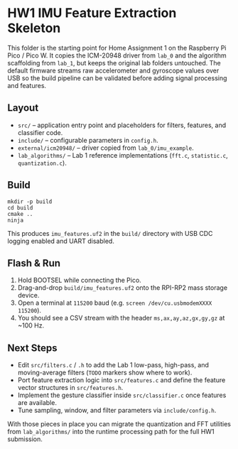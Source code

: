 # HW1 IMU Feature Extraction Skeleton

This folder is the starting point for Home Assignment 1 on the Raspberry Pi Pico / Pico W. It copies the ICM-20948 driver from `lab_0` and the algorithm scaffolding from `lab_1`, but keeps the original lab folders untouched. The default firmware streams raw accelerometer and gyroscope values over USB so the build pipeline can be validated before adding signal processing and features.

## Layout
- `src/` – application entry point and placeholders for filters, features, and classifier code.
- `include/` – configurable parameters in `config.h`.
- `external/icm20948/` – driver copied from `lab_0/imu_example`.
- `lab_algorithms/` – Lab 1 reference implementations (`fft.c`, `statistic.c`, `quantization.c`).

## Build
```
mkdir -p build
cd build
cmake ..
ninja
```
This produces `imu_features.uf2` in the `build/` directory with USB CDC logging enabled and UART disabled.

## Flash & Run
1. Hold BOOTSEL while connecting the Pico.
2. Drag-and-drop `build/imu_features.uf2` onto the RPI-RP2 mass storage device.
3. Open a terminal at `115200` baud (e.g. `screen /dev/cu.usbmodemXXXX 115200`).
4. You should see a CSV stream with the header `ms,ax,ay,az,gx,gy,gz` at ~100 Hz.

## Next Steps
- Edit `src/filters.c` / `.h` to add the Lab 1 low-pass, high-pass, and moving-average filters (`TODO` markers show where to work).
- Port feature extraction logic into `src/features.c` and define the feature vector structures in `src/features.h`.
- Implement the gesture classifier inside `src/classifier.c` once features are available.
- Tune sampling, window, and filter parameters via `include/config.h`.

With those pieces in place you can migrate the quantization and FFT utilities from `lab_algorithms/` into the runtime processing path for the full HW1 submission.
